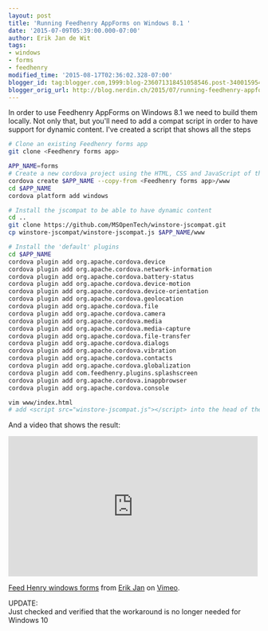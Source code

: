 ```yaml
---
layout: post
title: 'Running Feedhenry AppForms on Windows 8.1 '
date: '2015-07-09T05:39:00.000-07:00'
author: Erik Jan de Wit
tags:
- windows
- forms
- feedhenry
modified_time: '2015-08-17T02:36:02.328-07:00'
blogger_id: tag:blogger.com,1999:blog-236071318451058546.post-3400159542648828804
blogger_orig_url: http://blog.nerdin.ch/2015/07/running-feedhenry-appforms-on-windows-81.html
---
```

In order to use Feedhenry AppForms on Windows 8.1 we need to build them locally.  Not only that, but you'll need to add a compat script in order to have support for dynamic content. I've created a script that shows all the steps

```bash
# Clone an existing Feedhenry forms app
git clone <Feedhenry forms app>

APP_NAME=forms
# Create a new cordova project using the HTML, CSS and JavaScript of the forms app
cordova create $APP_NAME --copy-from <Feedhenry forms app>/www
cd $APP_NAME
cordova platform add windows

# Install the jscompat to be able to have dynamic content
cd ..
git clone https://github.com/MSOpenTech/winstore-jscompat.git
cp winstore-jscompat/winstore-jscompat.js $APP_NAME/www

# Install the 'default' plugins
cd $APP_NAME
cordova plugin add org.apache.cordova.device 
cordova plugin add org.apache.cordova.network-information 
cordova plugin add org.apache.cordova.battery-status 
cordova plugin add org.apache.cordova.device-motion 
cordova plugin add org.apache.cordova.device-orientation 
cordova plugin add org.apache.cordova.geolocation 
cordova plugin add org.apache.cordova.file 
cordova plugin add org.apache.cordova.camera 
cordova plugin add org.apache.cordova.media 
cordova plugin add org.apache.cordova.media-capture 
cordova plugin add org.apache.cordova.file-transfer 
cordova plugin add org.apache.cordova.dialogs 
cordova plugin add org.apache.cordova.vibration 
cordova plugin add org.apache.cordova.contacts 
cordova plugin add org.apache.cordova.globalization 
cordova plugin add com.feedhenry.plugins.splashscreen 
cordova plugin add org.apache.cordova.inappbrowser 
cordova plugin add org.apache.cordova.console

vim www/index.html
# add <script src="winstore-jscompat.js"></script> into the head of the document
```

And a video that shows the result:

<iframe allowfullscreen="" frameborder="0" height="281" mozallowfullscreen="" src="https://player.vimeo.com/video/130214184" webkitallowfullscreen="" width="500"></iframe>

[Feed Henry windows forms][1] from [Erik Jan][2] on [Vimeo][3].

UPDATE:  
Just checked and verified that the workaround is no longer needed for Windows 10

[1]: https://vimeo.com/130214184
[2]: https://vimeo.com/user33829134
[3]: https://vimeo.com/